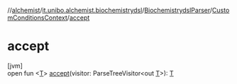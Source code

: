 //[alchemist](../../../../index.md)/[it.unibo.alchemist.biochemistrydsl](../../index.md)/[BiochemistrydslParser](../index.md)/[CustomConditionsContext](index.md)/[accept](accept.md)

# accept

[jvm]\
open fun <[T](accept.md)> [accept](accept.md)(visitor: ParseTreeVisitor<out [T](../../../it.unibo.alchemist.model.implementations.conditions/-neighborhood-present/index.md)>): [T](../../../it.unibo.alchemist.model.implementations.conditions/-neighborhood-present/index.md)
